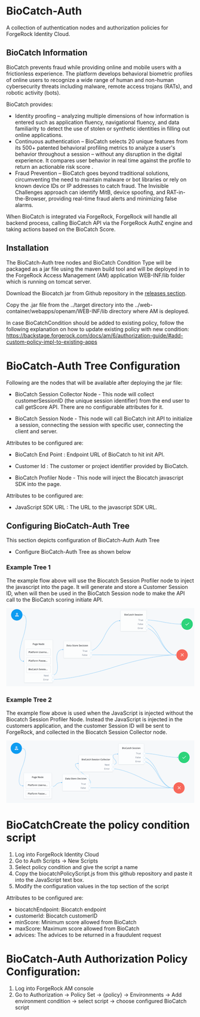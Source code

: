 # BioCatch-Auth
A collection of authentication nodes and authorization policies for ForgeRock Identity Cloud.

## BioCatch Information

BioCatch prevents fraud while providing online and mobile users with a frictionless experience. The platform develops behavioral biometric profiles of online users to recognize a wide range of human and non-human cybersecurity threats including malware, remote access trojans (RATs), and robotic activity (bots).

BioCatch provides: 
* Identity proofing – analyzing multiple dimensions of how information is entered such as 
application fluency, navigational fluency, and data familiarity to detect the use of stolen or synthetic identities 
in filling out online applications. 
* Continuous authentication – BioCatch selects 20 unique features from its 500+ 
patented behavioral profiling metrics to analyze a user's behavior throughout a session – without any disruption in 
the digital experience. It compares user behavior in real time against the profile to return an actionable risk score
. 
* Fraud Prevention – BioCatch goes beyond traditional solutions, circumventing the need to maintain malware or bot 
libraries or rely on known device IDs or IP addresses to catch fraud. The Invisible Challenges approach can identify MitB, device spoofing, and RAT-in-the-Browser, providing real-time fraud alerts and minimizing false alarms.

When BioCatch is integrated via ForgeRock, ForgeRock will handle all backend process, calling BioCatch API via the 
ForgeRock AuthZ engine and taking actions based on the BioCatch Score.

## Installation

The BioCatch-Auth tree nodes and BioCatch Condition Type will be packaged as a jar file using the maven build tool and will be deployed in to the ForgeRock Access Management (AM) application WEB-INF/lib folder which is running on tomcat server.

Download the Biocatch jar from Github repository in the [releases section](https://github.com/ForgeRock/biocatch-authorization-condition/releases/latest).

Copy the .jar file from the ../target directory into the ../web-container/webapps/openam/WEB-INF/lib directory where AM is deployed.

In case BioCatchCondition should be added to existing policy, follow the following explanation on how to update existing policy with new condition: https://backstage.forgerock.com/docs/am/6/authorization-guide/#add-custom-policy-impl-to-existing-apps

# BioCatch-Auth Tree Configuration

Following are the nodes that will be available after deploying the jar file:

* BioCatch Session Collector Node - This node will collect customerSessionID (the unique session identifier) from the
 end user to call getScore API. There are no configurable attributes for it.

* BioCatch Session Node - This node will call BioCatch init API to initialize a session, connecting the session with 
specific user, connecting the client and server.

Attributes to be configured are:
* BioCatch End Point : Endpoint URL of BioCatch to hit init API.
* Customer Id : The customer or project identifier provided by BioCatch.

* BioCatch Profiler Node - This node will inject the Biocatch javascript SDK into the page.

Attributes to be configured are:
* JavaScript SDK URL : The URL to the javascript SDK URL.



## Configuring BioCatch-Auth Tree

This section depicts configuration of BioCatch-Auth Auth Tree

* Configure BioCatch-Auth Tree as shown below

### Example Tree 1

The example flow above will use the Biocatch Session Profiler node to inject the javascript into the page. It will generate and store a Customer Session ID, when will then be used in the BioCatch Session node to make the API call to the BioCatch scoring initiate API.

![Biocatch Tree 1](images/biocatch-tree1.png)

### Example Tree 2

The example flow above is used when the JavaScript is injected without the Biocatch Session Profiler Node. Instead the JavaScript is injected in the customers application, and the customer Session ID will be sent to ForgeRock, and collected in the Biocatch Session Collector node.

![Biocatch Tree 2](images/biocatch-tree2.png)


# BioCatchCreate the policy condition script

1. Log into ForgeRock Identity Cloud
2. Go to Auth Scripts -> New Scripts
3. Select policy condition and give the script a name
4. Copy the biocatchPolicyScript.js from this github repository and paste it into the JavaScript text box.
5. Modify the configuration values in the top section of the script

Attributes to be configured are:
* biocatchEndpoint: Biocatch endpoint
* customerId: Biocatch customerID
* minScore: Minimum score allowed from BioCatch
* maxScore: Maximum score allowed from BioCatch
* advices: The advices to be returned in a fraudulent request

# BioCatch-Auth Authorization Policy Configuration:
1. Log into ForgeRock AM console
2. Go to Authorization -> Policy Set -> {policy} -> Environments -> Add environment condition  -> select script -> choose configured BioCatch script



